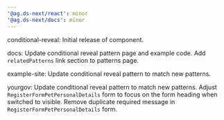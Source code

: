 ```yaml
---
'@ag.ds-next/react': minor
'@ag.ds-next/docs': minor
---
```


conditional-reveal: Initial release of component.

docs: Update conditional reveal pattern page and example code. Add `relatedPatterns` link section to patterns page. 

example-site: Update conditional reveal pattern to match new patterns.

yourgov: Update conditional reveal pattern to match new patterns. Adjust `RegisterFormPetPersonalDetails` form to focus on the form heading when switched to visible. Remove duplicate required message in `RegisterFormPetPersonalDetails` form.